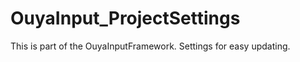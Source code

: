 OuyaInput_ProjectSettings
=========================

This is part of the OuyaInputFramework. Settings for easy updating.
